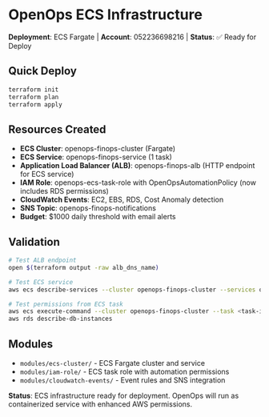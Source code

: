 # OpenOps ECS Infrastructure

**Deployment**: ECS Fargate | **Account**: 052236698216 | **Status**: ✅ Ready for Deploy

## Quick Deploy

```bash
terraform init
terraform plan
terraform apply
```

## Resources Created

- **ECS Cluster**: openops-finops-cluster (Fargate)
- **ECS Service**: openops-finops-service (1 task)
- **Application Load Balancer (ALB)**: openops-finops-alb (HTTP endpoint for ECS service)
- **IAM Role**: openops-ecs-task-role with OpenOpsAutomationPolicy (now includes RDS permissions)
- **CloudWatch Events**: EC2, EBS, RDS, Cost Anomaly detection
- **SNS Topic**: openops-finops-notifications
- **Budget**: $1000 daily threshold with email alerts

## Validation

```bash
# Test ALB endpoint
open $(terraform output -raw alb_dns_name)

# Test ECS service
aws ecs describe-services --cluster openops-finops-cluster --services openops-finops-service

# Test permissions from ECS task
aws ecs execute-command --cluster openops-finops-cluster --task <task-id> --interactive --command "/bin/bash"
aws rds describe-db-instances
```

## Modules

- `modules/ecs-cluster/` - ECS Fargate cluster and service
- `modules/iam-role/` - ECS task role with automation permissions
- `modules/cloudwatch-events/` - Event rules and SNS integration

**Status**: ECS infrastructure ready for deployment. OpenOps will run as containerized service with enhanced AWS permissions.